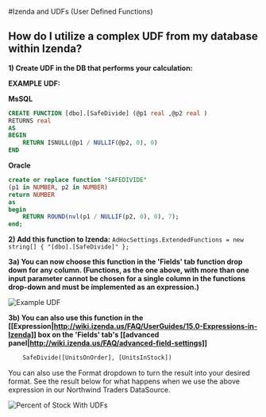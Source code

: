 #Izenda and UDFs (User Defined Functions)

## How do I utilize a complex UDF from my database within Izenda?

**1) Create UDF in the DB that performs your calculation:**

**EXAMPLE UDF:**

**MsSQL**
```sql
CREATE FUNCTION [dbo].[SafeDivide] (@p1 real ,@p2 real )
RETURNS real 
AS
BEGIN
    RETURN ISNULL(@p1 / NULLIF(@p2, 0), 0)
END
```

**Oracle**
```sql
create or replace function "SAFEDIVIDE"
(p1 in NUMBER, p2 in NUMBER)
return NUMBER
as
begin
    RETURN ROUND(nvl(p1 / NULLIF(p2, 0), 0), 7);
end;
```

**2) Add this function to Izenda:**
``AdHocSettings.ExtendedFunctions = new string[] { "[dbo].[SafeDivide]" };``

**3a) You can now choose this function in the 'Fields' tab function drop down for any column. (Functions, as the one above, with more than one input parameter cannot be chosen for a single column in the functions drop-down and must be implemented as an expression.)**

![Example UDF](http://wiki.izenda.us/FAQ/FAQ/udfs_example.png)

**3b) You can also use this function in the [[Expression|http://wiki.izenda.us/FAQ/UserGuides/15.0-Expressions-in-Izenda]] box on the 'Fields' tab's [[advanced panel|http://wiki.izenda.us/FAQ/advanced-field-settings]]**
```sql
    SafeDivide([UnitsOnOrder], [UnitsInStock])
```
You can also use the Format dropdown to turn the result into your desired format. See the result below for what happens when we use the above expression in our Northwind Traders DataSource.

![Percent of Stock With UDFs](http://wiki.izenda.us/FAQ/FAQ/udfs_example_2.png)